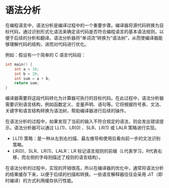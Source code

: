 # 语法分析

在编程语言中，语法分析是编译过程中的一个重要步骤。编译器将源代码转换为目标代码，通过识别形式化语法来确定该代码是否符合编程语言的基本语法规则，以便于后续的分析和翻译。语法分析器将“单词流”转换为“语法树”，从而使编译器能够理解代码的结构，进而对代码进行优化。

例如：假设有一个简单的 C 语言代码段：

```C
int main() {
    int a = 10;
    int b = 20;
    int sum = a + b;
    return sum;
}
```

编译器需要将这段代码转化为计算器可执行的目标代码。在此过程中，语法分析器需要识别语言结构，例如函数定义、变量声明、语句等。它将根据符号表、文法、关键字和语言结构转换为语法树，帮助编译器进行后续的操作。

在语法分析的过程中，如果发现了当前的输入不符合规定的语法，则会发出错误提示。语法分析器可以通过 LL(1)、LR(0) 、SLR、LR(1) 或 LALR 策略进行实现。

- LL(1) 策略：是一种从左到右扫描、最左推导和使用后看向前一步的文法识别策略。
- LR(0)、SLR、LR(1)、LALR：LR 标记语言规则的前缀（L代表学习，R代表右移，而左侧的字母则描述了规则的语言结构）。

在语法分析的过程中，实现的开销很高，所以在编译器的优化中，通常将语法分析的结果缓存下来，以便于后续的扫描和转换。一些语言解释器往往会采用 JiT（即时编译）的方式利用缓存执行性能。